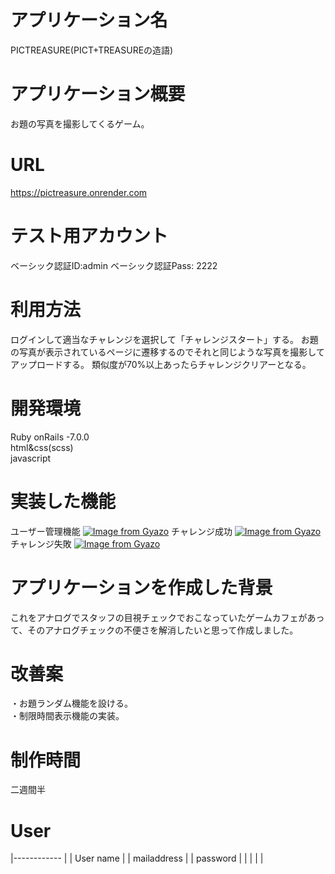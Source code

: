 # アプリケーション名
PICTREASURE(PICT+TREASUREの造語)

# アプリケーション概要
お題の写真を撮影してくるゲーム。

# URL
https://pictreasure.onrender.com
# テスト用アカウント
ベーシック認証ID:admin
ベーシック認証Pass: 2222

# 利用方法
ログインして適当なチャレンジを選択して「チャレンジスタート」する。
お題の写真が表示されているページに遷移するのでそれと同じような写真を撮影してアップロードする。
類似度が70%以上あったらチャレンジクリアーとなる。

# 開発環境 
Ruby onRails -7.0.0  
html&css(scss)  
javascript

# 実装した機能
ユーザー管理機能
[![Image from Gyazo](https://i.gyazo.com/6d978b1c7023fbd93904d5acf67bd50f.gif)](https://gyazo.com/6d978b1c7023fbd93904d5acf67bd50f)
チャレンジ成功
[![Image from Gyazo](https://i.gyazo.com/fddb100cce1a4180793ebd4388d615c7.gif)](https://gyazo.com/fddb100cce1a4180793ebd4388d615c7)
チャレンジ失敗
[![Image from Gyazo](https://i.gyazo.com/229092b3bac56b1b4a6a8462de409ccb.gif)](https://gyazo.com/229092b3bac56b1b4a6a8462de409ccb)
# アプリケーションを作成した背景
これをアナログでスタッフの目視チェックでおこなっていたゲームカフェがあって、そのアナログチェックの不便さを解消したいと思って作成しました。

# 改善案
・お題ランダム機能を設ける。  
・制限時間表示機能の実装。  

# 制作時間
二週間半

# User
|------------ |
| User name   |
| mailaddress |
| password    |
|             |
|             |


